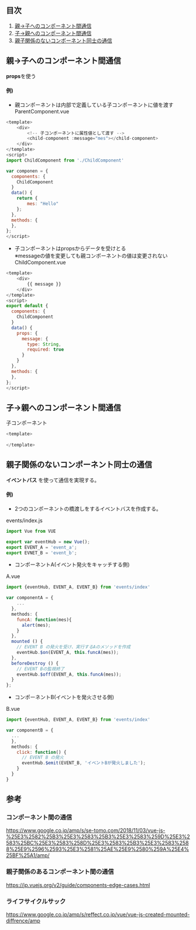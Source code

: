 ## 目次
1. [親→子へのコンポーネント間通信](#親子へのコンポーネント間通信)
2. [子→親へのコンポーネント間通信](#子親へのコンポーネント間通信)
3. [親子関係のないコンポーネント同士の通信](#親子関係のないコンポーネント同士の通信)

## 親→子へのコンポーネント間通信
**props**を使う
#### 例)

- 親コンポーネントは内部で定義している子コンポーネントに値を渡す  
ParentComponent.vue

```js
<template>
    <div>
        <!-- 子コンポーネントに属性値として渡す -->
        <child-component :message="mes"></child-component>
    </div>
</template>
<script>
import ChildComponent from './ChildComponent'

var componen = {
  components: {
    ChildComponent
  }
  data() {
    return {
        mes: "Hello"
    };
  }, 
  methods: {
  },
};
</script>

```

- 子コンポーネントはpropsからデータを受けとる  
※messageの値を変更しても親コンポーネントの値は変更されない  
ChildComponent.vue
```js
<template>
    <div>
        {{ message }}
    </div>
</template>
<script>
export default {
  components: {
    ChildComponent
  }
  data() {
    props: {
      message: {
        type: String,
        required: true
      }
    }
  }, 
  methods: {
  },
};
</script>
```

## 子→親へのコンポーネント間通信
子コンポーネント
```js
<template>
    
</template>
```

## 親子関係のないコンポーネント同士の通信
**イベントバス** を使って通信を実現する。

#### 例)
- 2つのコンポーネントの橋渡しをするイベントバスを作成する。

events/index.js
```js
import Vue from VUE

export var eventHub = new Vue();
export EVENT_A = 'event_a';
export EVNET_B = 'event_b';
```

- コンポーネントA(イベント発火をキャッチする側)

A.vue
```js
import {eventHub, EVENT_A, EVENT_B} from 'events/index'

var componentA = {
    ...
  }, 
  methods: {
    funcA: function(mes){
      alert(mes);
    }
  },
  mounted () {
    // EVENT B の発火を受け、実行するAのメソッドを作成
    eventHub.$on(EVENT_A, this.funcA(mes));
  },
  beforeDestroy () {
    // EVENT Bの監視終了
    eventHub.$off(EVENT_A, this.funcA(mes));
  }
};
```
- コンポーネントB(イベントを発火させる側)

B.vue
```js
import {eventHub, EVENT_A, EVENT_B} from 'events/index'

var componentB = {
  ...
  },
  methods: {
    click: function() {
      // EVENT B の発火
      eventHub.$emit(EVENT_B, 'イベントBが発火しました');
    }
  }
}

```

## 参考
### コンポーネント間の通信
https://www.google.co.jp/amp/s/se-tomo.com/2018/11/03/vue-js-%25E3%2582%25B3%25E3%2583%25B3%25E3%2583%259D%25E3%2583%25BC%25E3%2583%258D%25E3%2583%25B3%25E3%2583%2588%25E9%2596%2593%25E3%2581%25AE%25E9%2580%259A%25E4%25BF%25A1/amp/

### 親子関係のあるコンポーネント間の通信
https://jp.vuejs.org/v2/guide/components-edge-cases.html

### ライフサイクルサック
https://www.google.co.jp/amp/s/reffect.co.jp/vue/vue-js-created-mounted-diffrence/amp
